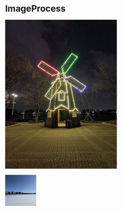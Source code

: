# ImageProcess

<img src = 'images/picture01.jpg'></img>
<br><br>
<img src = 'images/picture02.jpg' width=100 height=100></img>



